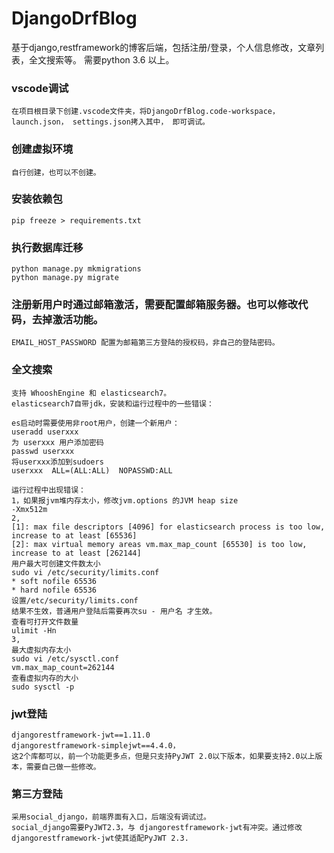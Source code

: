 # DjangoDrfBlog
基于django,restframework的博客后端，包括注册/登录，个人信息修改，文章列表，全文搜索等。
需要python 3.6 以上。

### vscode调试
```
在项目根目录下创建.vscode文件夹，将DjangoDrfBlog.code-workspace， launch.json， settings.json拷入其中， 即可调试。
```

### 创建虚拟环境
```
自行创建，也可以不创建。
```

### 安装依赖包
```
pip freeze > requirements.txt
```
### 执行数据库迁移
```
python manage.py mkmigrations
python manage.py migrate
```
### 注册新用户时通过邮箱激活，需要配置邮箱服务器。也可以修改代码，去掉激活功能。
```
EMAIL_HOST_PASSWORD 配置为邮箱第三方登陆的授权码，非自己的登陆密码。
```
### 全文搜索
```
支持 WhooshEngine 和 elasticsearch7。
elasticsearch7自带jdk，安装和运行过程中的一些错误：

es启动时需要使用非root用户，创建一个新用户：
useradd userxxx
为 userxxx 用户添加密码
passwd userxxx
将userxxx添加到sudoers
userxxx  ALL=(ALL:ALL)  NOPASSWD:ALL

运行过程中出现错误：
1，如果报jvm堆内存太小，修改jvm.options 的JVM heap size
-Xmx512m
2,
[1]: max file descriptors [4096] for elasticsearch process is too low, increase to at least [65536]
[2]: max virtual memory areas vm.max_map_count [65530] is too low, increase to at least [262144]
用户最大可创建文件数太小
sudo vi /etc/security/limits.conf
* soft nofile 65536
* hard nofile 65536
设置/etc/security/limits.conf
结果不生效，普通用户登陆后需要再次su - 用户名 才生效。
查看可打开文件数量
ulimit -Hn
3,
最大虚拟内存太小
sudo vi /etc/sysctl.conf 
vm.max_map_count=262144
查看虚拟内存的大小
sudo sysctl -p
```

### jwt登陆
```
djangorestframework-jwt==1.11.0
djangorestframework-simplejwt==4.4.0，
这2个库都可以，前一个功能更多点，但是只支持PyJWT 2.0以下版本，如果要支持2.0以上版本，需要自己做一些修改。
```

### 第三方登陆
```
采用social_django，前端界面有入口，后端没有调试过。
social_django需要PyJWT2.3，与 djangorestframework-jwt有冲突。通过修改djangorestframework-jwt使其适配PyJWT 2.3.
```

